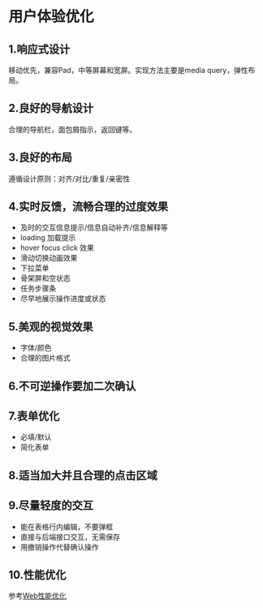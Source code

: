 # 用户体验优化

## 1.响应式设计

移动优先，兼容Pad，中等屏幕和宽屏。实现方法主要是media query，弹性布局。

## 2.良好的导航设计

合理的导航栏，面包屑指示，返回键等。

## 3.良好的布局

遵循设计原则：对齐/对比/重复/亲密性

## 4.实时反馈，流畅合理的过度效果

* 及时的交互信息提示/信息自动补齐/信息解释等
* loading 加载提示
* hover focus click 效果
* 滑动切换动画效果
* 下拉菜单
* 骨架屏和空状态
* 任务步骤条
* 尽早地展示操作进度或状态

## 5.美观的视觉效果

* 字体/颜色
* 合理的图片格式

## 6.不可逆操作要加二次确认

## 7.表单优化

* 必填/默认
* 简化表单

## 8.适当加大并且合理的点击区域

## 9.尽量轻度的交互

* 能在表格行内编辑，不要弹框
* 直接与后端接口交互，无需保存
* 用撤销操作代替确认操作

## 10.性能优化

参考[Web性能优化](../性能优化/Web性能优化.md)
